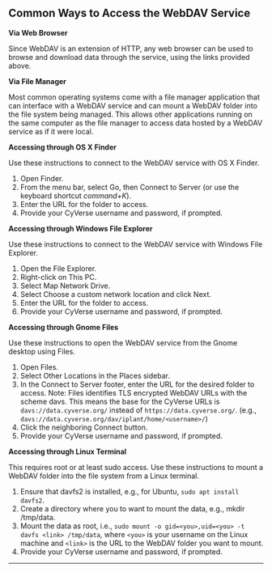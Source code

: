 ## Common Ways to Access the WebDAV Service

**Via Web Browser**

Since WebDAV is an extension of HTTP, any web browser can be used to
browse and download data through the service, using the links provided
above.

**Via File Manager**

Most common operating systems come with a file manager application that
can interface with a WebDAV service and can mount a WebDAV folder into
the file system being managed. This allows other applications running on
the same computer as the file manager to access data hosted by a WebDAV
service as if it were local.

**Accessing through OS X Finder**

Use these instructions to connect to the WebDAV service with OS X
Finder.

1.  Open Finder.
2.  From the menu bar, select Go, then Connect to Server (or use the keyboard shortcut *command+K*).
3.  Enter the URL for the folder to access.
4.  Provide your CyVerse username and password, if prompted.

**Accessing through Windows File Explorer**

Use these instructions to connect to the WebDAV service with Windows
File Explorer.

1.  Open the File Explorer.
2.  Right-click on This PC.
3.  Select Map Network Drive.
4.  Select Choose a custom network location and click Next.
5.  Enter the URL for the folder to access.
6.  Provide your CyVerse username and password, if prompted.

**Accessing through Gnome Files**

Use these instructions to open the WebDAV service from the Gnome desktop
using Files.

1.  Open Files.
2.  Select Other Locations in the Places sidebar.
3.  In the Connect to Server footer, enter the URL for the desired folder to access. Note: Files identifies TLS encrypted WebDAV URLs with the scheme davs. This means the base for the CyVerse URLs is `davs://data.cyverse.org/` instead of `https://data.cyverse.org/`. (e.g., `davs://data.cyverse.org/dav/iplant/home/<username>/`)
4.  Click the neighboring Connect button.
5.  Provide your CyVerse username and password, if prompted.

**Accessing through Linux Terminal**

This requires root or at least sudo access. Use these instructions to
mount a WebDAV folder into the file system from a Linux terminal.

1.  Ensure that davfs2 is installed, e.g., for Ubuntu, `sudo apt install davfs2`.
2.  Create a directory where you to want to mount the data, e.g., mkdir /tmp/data.
3.  Mount the data as root, i.e., `sudo mount -o gid=<you>,uid=<you> -t davfs <link> /tmp/data`, where `<you>` is your username on the
Linux machine and `<link>` is the URL to the WebDAV folder you want to mount.
4.  Provide your CyVerse username and password, if prompted.

------------------------------------------------------------------------
